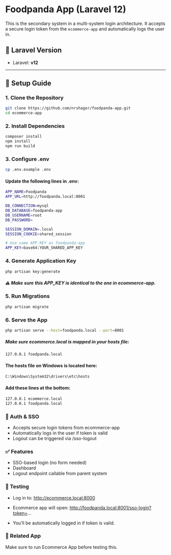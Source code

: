 # Foodpanda App (Laravel 12)

This is the secondary system in a multi-system login architecture. It accepts a secure login token from the `ecommerce-app` and automatically logs the user in.

## 🔧 Laravel Version

-   Laravel: **v12**

---

## 🚀 Setup Guide

### 1. Clone the Repository

```bash
git clone https://github.com/nrshagor/foodpanda-app.git
cd ecommerce-app
```

### 2. Install Dependencies

```bash
composer install
npm install
npm run build
```

### 3. Configure .env

```bash
cp .env.example .env
```

#### Update the following lines in .env:

```bash
APP_NAME=Foodpanda
APP_URL=http://foodpanda.local:8001

DB_CONNECTION=mysql
DB_DATABASE=foodpanda-app
DB_USERNAME=root
DB_PASSWORD=

SESSION_DOMAIN=.local
SESSION_COOKIE=shared_session

# Use same APP_KEY as foodpanda-app
APP_KEY=base64:YOUR_SHARED_APP_KEY

```

### 4. Generate Application Key

```bash
php artisan key:generate

```

##### ⚠️ Make sure this APP_KEY is identical to the one in ecommerce-app.

### 5. Run Migrations

```bash
php artisan migrate
```

### 6. Serve the App

```bash
php artisan serve --host=foodpanda.local --port=8001

```

##### Make sure ecommerce.local is mapped in your hosts file:

```bash
127.0.0.1 foodpanda.local

```

#### The hosts file on Windows is located here:

```bash
C:\Windows\System32\drivers\etc\hosts
```

#### Add these lines at the bottom:

```bash
127.0.0.1 ecommerce.local
127.0.0.1 foodpanda.local
```

### 🔐 Auth & SSO

-   Accepts secure login tokens from ecommerce-app
-   Automatically logs in the user if token is valid
-   Logout can be triggered via /sso-logout

### ✅ Features

-   SSO-based login (no form needed)
-   Dashboard
-   Logout endpoint callable from parent system

### 🧪 Testing

-   Log in to: http://ecommerce.local:8000

-   Ecommerce app will open: http://foodpanda.local:8001/sso-login?token=...

-   You’ll be automatically logged in if token is valid.

### 📂 Related App

Make sure to run Ecommerce App before testing this.
